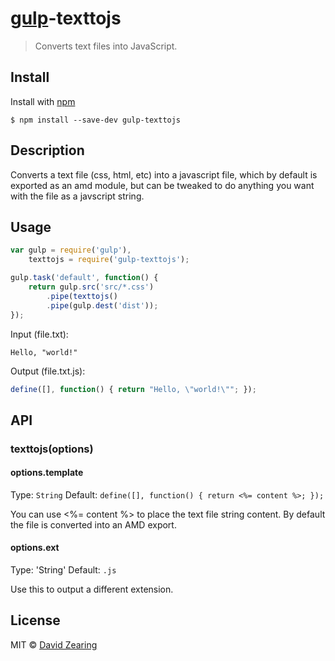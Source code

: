 # [gulp](https://github.com/gulpjs/gulp)-texttojs
> Converts text files into JavaScript.

## Install

Install with [npm](https://npmjs.org/package/gulp-texttojs)

```
$ npm install --save-dev gulp-texttojs
```

## Description

Converts a text file (css, html, etc) into a javascript file, which by default is exported as an amd module, but
can be tweaked to do anything you want with the file as a javscript string.

## Usage

```js
var gulp = require('gulp'),
    texttojs = require('gulp-texttojs');

gulp.task('default', function() {
    return gulp.src('src/*.css')
        .pipe(texttojs()
        .pipe(gulp.dest('dist'));
});
```

Input (file.txt):
```text
Hello, "world!"
```

Output (file.txt.js):
```javascript
define([], function() { return "Hello, \"world!\""; });
```

## API

### texttojs(options)

#### options.template
Type: `String`
Default: `define([], function() { return <%= content %>; });`

You can use <%= content %> to place the text file string content. By default the file is converted into an AMD export.

#### options.ext
Type: 'String'
Default: `.js`

Use this to output a different extension.
## License

MIT © [David Zearing](http://github.com/dzearing)
